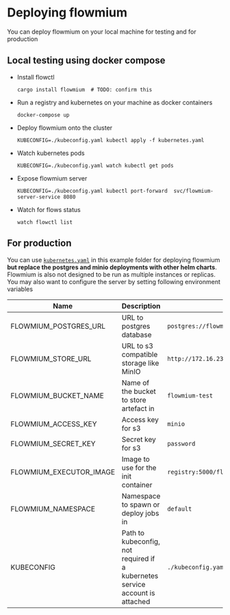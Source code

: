 # Deploying flowmium

You can deploy flowmium on your local machine for testing and for production

## Local testing using docker compose

-   Install flowctl

    ```
    cargo install flowmium  # TODO: confirm this
    ```

-   Run a registry and kubernetes on your machine as docker containers

    ```
    docker-compose up
    ```

-   Deploy flowmium onto the cluster

    ```
    KUBECONFIG=./kubeconfig.yaml kubectl apply -f kubernetes.yaml
    ```

-   Watch kubernetes pods

    ```
    KUBECONFIG=./kubeconfig.yaml watch kubectl get pods
    ```

-   Expose flowmium server

    ```
    KUBECONFIG=./kubeconfig.yaml kubectl port-forward  svc/flowmium-server-service 8080
    ```

-   Watch for flows status

    ```
    watch flowctl list
    ```

## For production

You can use [`kubernetes.yaml`](kubernetes.yaml) in this example folder for deploying flowmium **but replace the postgres and minio deployments with other helm charts**. Flowmium is also not designed to be run as multiple instances or replicas. You may also want to configure the server by setting following environment variables

| Name                    | Description                                                                  | Example                                           |
| ----------------------- | ---------------------------------------------------------------------------- | ------------------------------------------------- |
| FLOWMIUM_POSTGRES_URL   | URL to postgres database                                                     | `postgres://flowmium:flowmium@localhost/flowmium` |
| FLOWMIUM_STORE_URL      | URL to s3 compatible storage like MinIO                                      | `http://172.16.238.4:9000`                        |
| FLOWMIUM_BUCKET_NAME    | Name of the bucket to store artefact in                                      | `flowmium-test`                                   |
| FLOWMIUM_ACCESS_KEY     | Access key for s3                                                            | `minio`                                           |
| FLOWMIUM_SECRET_KEY     | Secret key for s3                                                            | `password`                                        |
| FLOWMIUM_EXECUTOR_IMAGE | Image to use for the init container                                          | `registry:5000/flowmium-debug`                    |
| FLOWMIUM_NAMESPACE      | Namespace to spawn or deploy jobs in                                         | `default`                                         |
| KUBECONFIG              | Path to kubeconfig, not required if a kubernetes service account is attached | `./kubeconfig.yaml`                               |
